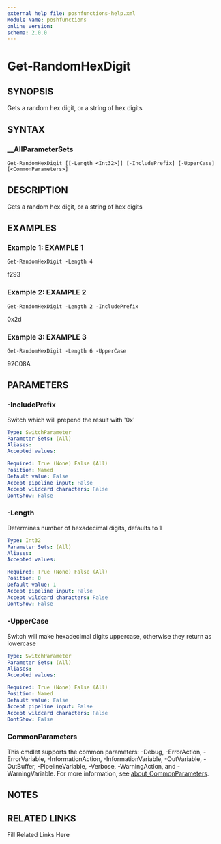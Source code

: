 ```yaml
---
external help file: poshfunctions-help.xml
Module Name: poshfunctions
online version: 
schema: 2.0.0
---
```


# Get-RandomHexDigit

## SYNOPSIS

Gets a random hex digit, or a string of hex digits

## SYNTAX

### __AllParameterSets

```
Get-RandomHexDigit [[-Length <Int32>]] [-IncludePrefix] [-UpperCase] [<CommonParameters>]
```

## DESCRIPTION

Gets a random hex digit, or a string of hex digits


## EXAMPLES

### Example 1: EXAMPLE 1

```
Get-RandomHexDigit -Length 4
```

f293





### Example 2: EXAMPLE 2

```
Get-RandomHexDigit -Length 2 -IncludePrefix
```

0x2d





### Example 3: EXAMPLE 3

```
Get-RandomHexDigit -Length 6 -UpperCase
```

92C08A






## PARAMETERS

### -IncludePrefix

Switch which will prepend the result with '0x'

```yaml
Type: SwitchParameter
Parameter Sets: (All)
Aliases: 
Accepted values: 

Required: True (None) False (All)
Position: Named
Default value: False
Accept pipeline input: False
Accept wildcard characters: False
DontShow: False
```

### -Length

Determines number of hexadecimal digits, defaults to 1

```yaml
Type: Int32
Parameter Sets: (All)
Aliases: 
Accepted values: 

Required: True (None) False (All)
Position: 0
Default value: 1
Accept pipeline input: False
Accept wildcard characters: False
DontShow: False
```

### -UpperCase

Switch will make hexadecimal digits uppercase, otherwise they return as lowercase

```yaml
Type: SwitchParameter
Parameter Sets: (All)
Aliases: 
Accepted values: 

Required: True (None) False (All)
Position: Named
Default value: False
Accept pipeline input: False
Accept wildcard characters: False
DontShow: False
```


### CommonParameters

This cmdlet supports the common parameters: -Debug, -ErrorAction, -ErrorVariable, -InformationAction, -InformationVariable, -OutVariable, -OutBuffer, -PipelineVariable, -Verbose, -WarningAction, and -WarningVariable. For more information, see [about_CommonParameters](http://go.microsoft.com/fwlink/?LinkID=113216).

## NOTES



## RELATED LINKS

Fill Related Links Here

